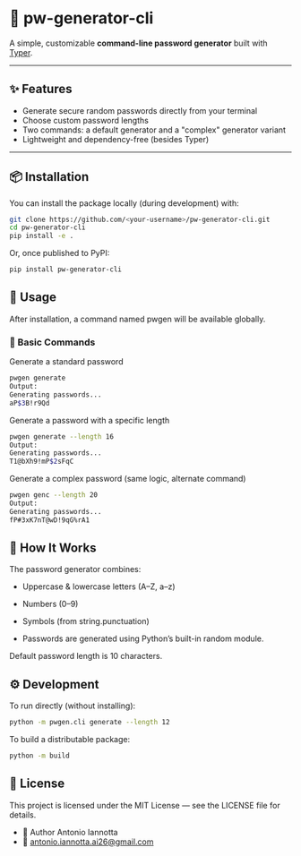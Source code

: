 # 🔐 pw-generator-cli

A simple, customizable **command-line password generator** built with [Typer](https://typer.tiangolo.com/).

---

## ✨ Features

- Generate secure random passwords directly from your terminal
- Choose custom password lengths
- Two commands: a default generator and a "complex" generator variant
- Lightweight and dependency-free (besides Typer)

---

## 📦 Installation

You can install the package locally (during development) with:

```bash
git clone https://github.com/<your-username>/pw-generator-cli.git
cd pw-generator-cli
pip install -e .
```
Or, once published to PyPI:

```bash
pip install pw-generator-cli
```

## 🚀 Usage
After installation, a command named pwgen will be available globally.

### 🧱 Basic Commands
Generate a standard password
```bash
pwgen generate
Output:
Generating passwords...
aP$3B!r9Qd
```
Generate a password with a specific length
```bash
pwgen generate --length 16
Output:
Generating passwords...
T1@bXh9!mP$2sFqC
```
Generate a complex password (same logic, alternate command)
```bash
pwgen genc --length 20
Output:
Generating passwords...
fP#3xK7nT@wD!9qG%rA1
```
## 🧠 How It Works
The password generator combines:

- Uppercase & lowercase letters (A–Z, a–z)

- Numbers (0–9)

- Symbols (from string.punctuation)

- Passwords are generated using Python’s built-in random module.

Default password length is 10 characters.

## ⚙️ Development
To run directly (without installing):

```bash
python -m pwgen.cli generate --length 12
```

To build a distributable package:
```bash
python -m build
```

## 🧾 License
This project is licensed under the MIT License — see the LICENSE file for details.

- 👤 Author
Antonio Iannotta
- 📧 antonio.iannotta.ai26@gmail.com






